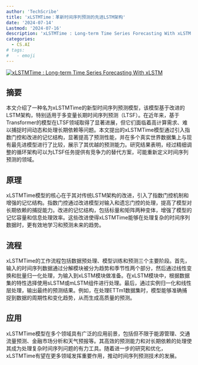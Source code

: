 ```yaml
---
author: 'TechScribe'
title: 'xLSTMTime：革新时间序列预测的先进LSTM架构'
date: '2024-07-14'
Lastmod: '2024-07-16'
description: 'xLSTMTime : Long-term Time Series Forecasting With xLSTM'
categories:
  - CS.AI
# tags:
#   - emoji
---
```


[![xLSTMTime : Long-term Time Series Forecasting With xLSTM](https://arxiv-research-1301205113.cos.ap-guangzhou.myqcloud.com/images/2407.10240v1.pdf_0.jpg)](https://arxiv.org/abs/2407.10240v1)

## 摘要

本文介绍了一种名为xLSTMTime的新型时间序列预测模型，该模型基于改进的LSTM架构，特别适用于多变量长期时间序列预测（LTSF）。在近年来，基于Transformer的模型在LTSF领域取得了显著进展，但它们面临着高计算需求、难以捕捉时间动态和处理长期依赖等问题。本文提出的xLSTMTime模型通过引入指数门控和改进的记忆结构，显著提高了预测性能，并在多个真实世界数据集上与现有最先进模型进行了比较，展示了其优越的预测能力。研究结果表明，经过精细调整的循环架构可以为LTSF任务提供有竞争力的替代方案，可能重新定义时间序列预测的领域。<!--more-->

## 原理

xLSTMTime模型的核心在于其对传统LSTM架构的改进，引入了指数门控机制和增强的记忆结构。指数门控通过改进模型对输入和遗忘门控的处理，提高了模型对长期依赖的捕捉能力。改进的记忆结构，包括标量和矩阵两种变体，增强了模型的记忆容量和信息处理效率。这些改进使得xLSTMTime能够在处理复杂的时间序列数据时，更有效地学习和预测未来的趋势。

## 流程

xLSTMTime的工作流程包括数据预处理、模型训练和预测三个主要阶段。首先，输入的时间序列数据通过分解模块被分为趋势和季节性两个部分，然后通过线性变换和批量归一化处理，为输入到xLSTM模块做准备。在xLSTM模块中，根据数据集的特性选择使用sLSTM或mLSTM组件进行处理。最后，通过实例归一化和线性层处理，输出最终的预测结果。例如，在处理ETTm1数据集时，模型能够准确捕捉到数据的周期性和变化趋势，从而生成高质量的预测。

## 应用

xLSTMTime模型在多个领域具有广泛的应用前景，包括但不限于能源管理、交通流量预测、金融市场分析和天气预报等。其高效的预测能力和对长期依赖的处理使其成为处理复杂时间序列问题的有力工具。随着进一步的研究和优化，xLSTMTime有望在更多领域发挥重要作用，推动时间序列预测技术的发展。